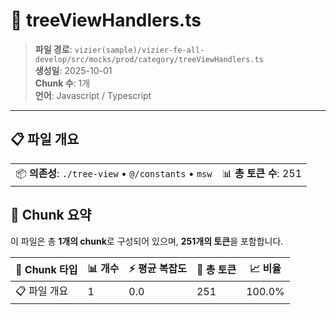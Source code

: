 # 📄 treeViewHandlers.ts

> **파일 경로**: `vizier(sample)/vizier-fe-all-develop/src/mocks/prod/category/treeViewHandlers.ts`  
> **생성일**: 2025-10-01  
> **Chunk 수**: 1개  
> **언어**: Javascript / Typescript
---


## 📋 파일 개요

| | |
|--|--|
| 📦 **의존성**: `./tree-view` • `@/constants` • `msw` | 📊 **총 토큰 수**: 251 |






## 🧩 Chunk 요약

이 파일은 총 **1개의 chunk**로 구성되어 있으며, **251개의 토큰**을 포함합니다.

| 🧩 Chunk 타입 | 📊 개수 | ⚡ 평균 복잡도 | 📝 총 토큰 | 📈 비율 |
|---------------|--------|-------------|----------|--------|
| 📋 파일 개요 | 1 | 0.0 | 251 | 100.0% |

